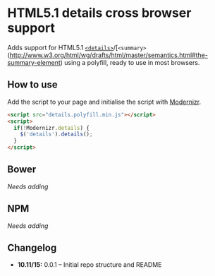 # HTML5.1 details cross browser support

Adds support for HTML5.1 [`<details>`](http://www.w3.org/html/wg/drafts/html/master/semantics.html#the-details-element)/[`<summary>`(http://www.w3.org/html/wg/drafts/html/master/semantics.html#the-summary-element) using a polyfill, ready to use in most browsers.

## How to use

Add the  script to your page and initialise the script with [Modernizr](https://modernizr.com/).

```html
<script src="details.polyfill.min.js"></script>
<script>
  if(!Modernizr.details) {
    $('details').details();
  }
</script>
```

## Bower
*Needs adding*

## NPM
*Needs adding*

## Changelog

- **10.11/15:** 0.0.1 – Initial repo structure and README
